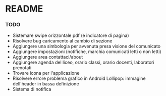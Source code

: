 # README #

### TODO ###

* Sistemare swipe orizzontale pdf (e indicatore di pagina)
* Risolvere bug caricamento al cambio di sezione
* Aggiungere una simbologia per avvenuta presa visione del comunicato
* Aggiungere impostazioni (notifiche, marchia comunicati letti o non letti)
* Aggiungere area contattaci/about
* Aggiungere agenda del liceo, orario classi, orario docenti, laboratori prenotati
* Trovare icona per l'applicazione
* Risolvere errore problema grafico in Android Lollipop: immagine dell'header in bassa definizione
* Sistema di notifica